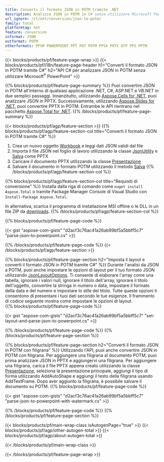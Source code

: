 ```yaml
---
title: Converti il formato JSON in POTM tramite .NET
description: Analizza JSON in POTM in C# senza utilizzare Microsoft PowerPoint
url_ignore: /it/net/conversion/json-to-potm/
family: total
platformtag: net
feature: conversion
informat: JSON
outformat: POTM
otherformats: PPSM POWERPOINT PPT POT POTM PPSX POTX OTP PPS PPTM
---
```

{{< blocks/products/pf/feature-page-wrap >}}
{{< blocks/products/pf/i18n/feature-page-header h1="Converti il formato JSON in POTM tramite C#" h2="API C# per analizzare JSON in POTM senza utilizzare Microsoft<sup>&reg;</sup> PowerPoint" >}}

{{% blocks/products/pf/feature-page-summary %}}
Puoi convertire JSON in POTM all'interno di qualsiasi applicazione .NET, C#, ASP.NET e VB.NET in due semplici passaggi. Innanzitutto, utilizzando [Aspose.Cells for .NET](https://products.aspose.com/cells/net/), puoi analizzare JSON in PPTX. Successivamente, utilizzando [Aspose.Slides for .NET](https://products.aspose.com/slides/net/), puoi convertire PPTX in POTM. Entrambe le API rientrano nel pacchetto [Aspose.Total for .NET](https://products.aspose.com/total/net/).
{{% /blocks/products/pf/feature-page-summary  %}}

{{< blocks/products/pf/agp/feature-section >}}
{{% blocks/products/pf/agp/feature-section-col title="Converti il formato JSON in POTM tramite C#" %}}
1. Crea un nuovo oggetto [Workbook](https://apiference.aspose.com/cells/net/aspose.cells/workbook) e leggi dati JSON validi dal file
2. Importa il file JSON nel foglio di lavoro utilizzando la classe [JsonUtility](https://apiference.aspose.com/cells/net/aspose.cells.utility/jsonutility) e [Salva](https://apiference.aspose.com/cells/net/aspose.cells.workbook/save/methods/4) come PPTX
3. Caricare il documento PPTX utilizzando la classe [Presentazione](https://apiference.aspose.com/slides/net/aspose.slides/presentation)
4. Salvare il documento in formato POTM utilizzando il metodo [Salva](https://apiference.aspose.com/slides/net/aspose.slides.presentation/save/methods/5)
{{% /blocks/products/pf/agp/feature-section-col %}}

{{% blocks/products/pf/agp/feature-section-col title="Requisiti di conversione" %}}
Installa dalla riga di comando come ```nuget install Aspose.Total``` o tramite Package Manager Console di Visual Studio con ```Install-Package Aspose.Total```.

In alternativa, scarica il programma di installazione MSI offline o le DLL in un file ZIP da [downloads](https://releases.aspose.com/total/net).
{{% /blocks/products/pf/agp/feature-section-col %}}

{{% blocks/products/pf/feature-page-code %}}

{{< gist "aspose-com-gists" "d2acf3c76ac41a26ab99bf5a5bbff5c7" "parse-json-to-powerpoint.cs" >}}


{{% /blocks/products/pf/feature-page-code %}}
{{< /blocks/products/pf/agp/feature-section >}}

{{% blocks/products/pf/feature-page-section  h2="Imposta il layout e converti il formato JSON in POTM tramite C#" %}}
Durante l'analisi da JSON a POTM, puoi anche impostare le opzioni di layout per il tuo formato JSON utilizzando [JsonLayoutOptions](https://apiference.aspose.com/cells/net/aspose.cells.utility/jsonlayoutions). Ti consente di elaborare l'array come una tabella, ignorare i valori null, ignorare il titolo dell'array, ignorare il titolo dell'oggetto, convertire la stringa in numero o data, impostare il formato della data e del numero e impostare lo stile del titolo. Tutte queste opzioni ti consentono di presentare i tuoi dati secondo le tue esigenze. Il frammento di codice seguente mostra come impostare le opzioni di layout.  
{{% blocks/products/pf/feature-page-code %}}

{{< gist "aspose-com-gists" "d2acf3c76ac41a26ab99bf5a5bbff5c7" "set-layout-and-parse-json-to-powerpoint.cs" >}}

{{% /blocks/products/pf/feature-page-code  %}}
{{% /blocks/products/pf/feature-page-section %}}

{{% blocks/products/pf/feature-page-section  h2="Converti il formato JSON in POTM con filigrana" %}}
Utilizzando l'API, puoi anche convertire JSON in POTM con filigrana. Per aggiungere una filigrana al documento POTM, puoi prima analizzare JSON in PPTX e aggiungervi una filigrana. Per aggiungere una filigrana, carica il file PPTX appena creato utilizzando la classe [Presentazione](https://apiference.aspose.com/slides/net/aspose.slides/presentation), seleziona la presentazione principale, aggiungi il tipo di forma utilizzando AddAutoShape e aggiungi il testo della filigrana usando AddTextFrame. Dopo aver aggiunto la filigrana, è possibile salvare il documento su POTM. 
{{% blocks/products/pf/feature-page-code %}}

{{< gist "aspose-com-gists" "d2acf3c76ac41a26ab99bf5a5bbff5c7" "parse-json-to-powerpoint-with-watermark.cs" >}}

{{% /blocks/products/pf/feature-page-code  %}}
{{% /blocks/products/pf/feature-page-section %}}

{{< blocks/products/pf/main-wrap-class isAutogenPage="true" >}}
{{< blocks/products/pf/agp/other-autogen-total >}}
{{< blocks/products/pf/agp/about-autogen-total >}}

{{< /blocks/products/pf/main-wrap-class >}}

{{< /blocks/products/pf/feature-page-wrap >}}